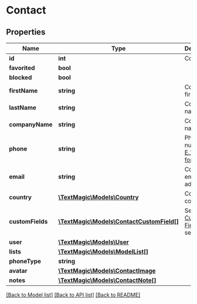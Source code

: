 # Contact

## Properties
Name | Type | Description | Notes
------------ | ------------- | ------------- | -------------
**id** | **int** | Contact ID. | 
**favorited** | **bool** |  | 
**blocked** | **bool** |  | 
**firstName** | **string** | Contact first name. | 
**lastName** | **string** | Contact last name. | 
**companyName** | **string** | Company name. | 
**phone** | **string** | Phone number in [E.164 format](https://en.wikipedia.org/wiki/E.164). | 
**email** | **string** | Contact email address. | 
**country** | [**\TextMagic\Models\Country**](Country.md) | Contact country. | 
**customFields** | [**\TextMagic\Models\ContactCustomField[]**](ContactCustomField.md) | See [Custom Fields](http://docs.textmagictesting.com/tag#Custom-Fields) section. | 
**user** | [**\TextMagic\Models\User**](User.md) |  | 
**lists** | [**\TextMagic\Models\ModelList[]**](ModelList.md) |  | 
**phoneType** | **string** |  | 
**avatar** | [**\TextMagic\Models\ContactImage**](ContactImage.md) |  | 
**notes** | [**\TextMagic\Models\ContactNote[]**](ContactNote.md) |  | 

[[Back to Model list]](../README.md#documentation-for-models) [[Back to API list]](../README.md#documentation-for-api-endpoints) [[Back to README]](../README.md)


